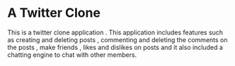# A Twitter Clone


This is a twitter clone application . This application includes features such as creating and deleting posts , commenting and deleting the comments on the posts , make friends , likes and dislikes on posts and it also included a chatting engine to chat with other members.
